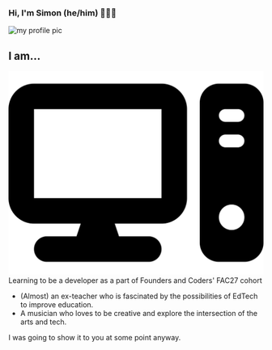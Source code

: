 ### Hi, I'm Simon (he/him) 👋👋👋

<img src="profilepic.jpg" alt="my profile pic" width="300"/>

## I am...

<img src="/computer-solid.svg"> Learning to be a developer as a part of Founders and Coders' FAC27 cohort
- (Almost) an ex-teacher who is fascinated by the possibilities of EdTech to improve education.
- A musician who loves to be creative and explore the intersection of the arts and tech.


I was going to show it to you at some point anyway.



<!--
**simonryrie/simonryrie** is a ✨ _special_ ✨ repository because its `README.md` (this file) appears on your GitHub profile.

Here are some ideas to get you started:

- 🔭 I’m currently working on ...
- 🌱 I’m currently learning ...
- 👯 I’m looking to collaborate on ...
- 🤔 I’m looking for help with ...
- 💬 Ask me about ...
- 📫 How to reach me: ...
- 😄 Pronouns: ...
- ⚡ Fun fact: ...
-->
